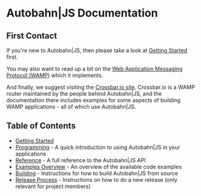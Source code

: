 # Autobahn|JS Documentation

## First Contact

If you're new to Autobahn|JS, then please take a look at [Getting Started](getting-started.md) first.

You may also want to read up a bit on the [Web Application Messaging Protocol (WAMP)](http://wamp-proto.org/why/) which it implements.

And finally, we suggest visiting the [Crossbar.io site](http://crossbar.io). Crossbar.io is a WAMP router maintained by the people behind Autobahn|JS, and the documentation there includes examples for some aspects of building WAMP applications - all of which use Autobahn|JS.

## Table of Contents

* [Getting Started](getting-started.md)
* [Programming](programming.md) - A quick introduction to using Autobahn|JS in your applications
* [Reference](reference.md) - A full reference to the Autobahn|JS API
* [Examples Overview](examples.md) - An overview of the available code examples
* [Building](building.md) - Instructions for how to build Autobahn|JS from source
* [Release Process](release-process.md) - Instructions on how to do a new release (only relevant for project members)
